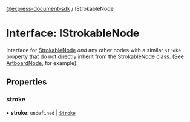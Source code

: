 [@express-document-sdk](../overview.md) / IStrokableNode

# Interface: IStrokableNode

Interface for [StrokableNode](../classes/strokable-node.md) _and_ any other nodes with a similar `stroke` property that do not directly inherit
from the StrokableNode class. (See [ArtboardNode](../classes/artboard-node.md), for example).

## Properties

### stroke

• **stroke**: `undefined` \| [`Stroke`](stroke.md)
